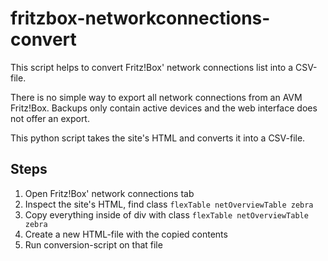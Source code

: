 # fritzbox-networkconnections-convert
This script helps to convert Fritz!Box' network connections list into a CSV-file.

There is no simple way to export all network connections from an AVM Fritz!Box. Backups only contain active devices and the web interface does not offer an export.

This python script takes the site's HTML and converts it into a CSV-file.

## Steps

1. Open Fritz!Box' network connections tab
2. Inspect the site's HTML, find class  ```flexTable netOverviewTable zebra```
3. Copy everything inside of div with class  ```flexTable netOverviewTable zebra```
4. Create a new HTML-file with the copied contents
5. Run conversion-script on that file

